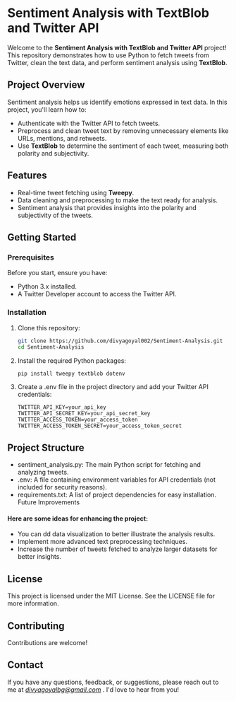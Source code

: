 # Sentiment Analysis with TextBlob and Twitter API

Welcome to the **Sentiment Analysis with TextBlob and Twitter API** project! This repository demonstrates how to use Python to fetch tweets from Twitter, clean the text data, and perform sentiment analysis using **TextBlob**.

## Project Overview

Sentiment analysis helps us identify emotions expressed in text data. In this project, you'll learn how to:
- Authenticate with the Twitter API to fetch tweets.
- Preprocess and clean tweet text by removing unnecessary elements like URLs, mentions, and retweets.
- Use **TextBlob** to determine the sentiment of each tweet, measuring both polarity and subjectivity.

## Features

- Real-time tweet fetching using **Tweepy**.
- Data cleaning and preprocessing to make the text ready for analysis.
- Sentiment analysis that provides insights into the polarity and subjectivity of the tweets.

## Getting Started

### Prerequisites

Before you start, ensure you have:
- Python 3.x installed.
- A Twitter Developer account to access the Twitter API.

### Installation

1. Clone this repository:
   ```bash
   git clone https://github.com/divyagoyal002/Sentiment-Analysis.git
   cd Sentiment-Analysis
2. Install the required Python packages:
   ```
   pip install tweepy textblob dotenv

3. Create a .env file in the project directory and add your Twitter API credentials:
   ```
   TWITTER_API_KEY=your_api_key
   TWITTER_API_SECRET_KEY=your_api_secret_key
   TWITTER_ACCESS_TOKEN=your_access_token
   TWITTER_ACCESS_TOKEN_SECRET=your_access_token_secret
   
## Project Structure

- sentiment_analysis.py: The main Python script for fetching and analyzing tweets.
- .env: A file containing environment variables for API credentials (not included for security reasons).
- requirements.txt: A list of project dependencies for easy installation.
Future Improvements

#### Here are some ideas for enhancing the project:

- You can dd data visualization to better illustrate the analysis results.
- Implement more advanced text preprocessing techniques.
- Increase the number of tweets fetched to analyze larger datasets for better insights.

## License

This project is licensed under the MIT License. See the LICENSE file for more information.

## Contributing

Contributions are welcome! 

## Contact

If you have any questions, feedback, or suggestions, please reach out to me at *divyagoyalbg@gmail.com* . I'd love to hear from you!
